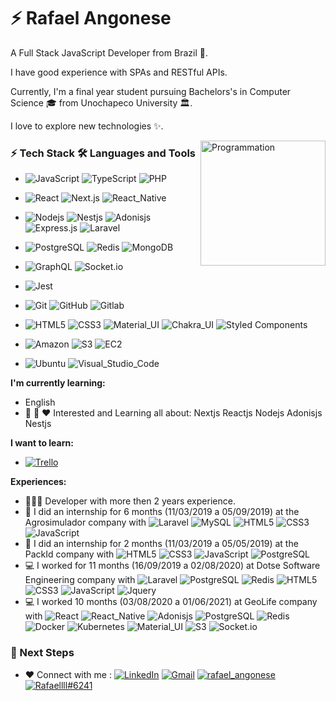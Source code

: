 # ⚡ Rafael Angonese

A Full Stack JavaScript Developer from Brazil 🚀.

I have good experience with SPAs and RESTful APIs.

Currently, I'm a final year student pursuing Bachelors's in Computer Science 🎓 from Unochapeco University 🏛.

I love to explore new technologies ✨.

<img align="right" src="https://i.giphy.com/media/LmNwrBhejkK9EFP504/200w.webp" alt="Programmation" width="200" />

### ⚡ Tech Stack 🛠️ Languages and Tools

- ![JavaScript](https://img.shields.io/badge/-JavaScript-black?&logo=JavaScript)
  ![TypeScript](https://img.shields.io/badge/-TypeScript-black?&logo=TypeScript)
  ![PHP](https://img.shields.io/badge/PHP-%23777BB4.svg?logo=php&logoColor=white)

- ![React](https://img.shields.io/badge/React-%2320232a.svg?logo=react&logoColor=%2361DAFB)
  ![Next.js](https://img.shields.io/badge/Nextjs-%23000000.svg?logo=next.js&logoColor=white)
  ![React_Native](https://img.shields.io/badge/React_Native-%2320232a.svg?logo=react&logoColor=%2361DAFB)

- ![Nodejs](https://img.shields.io/badge/Node.js-black?logo=node-dot-js&logoColor=white")
  ![Nestjs](https://img.shields.io/badge/Nestjs-%23E0234E?logo=nestjs&logoColor=white")
  ![Adonisjs](https://img.shields.io/badge/-Adonisjs-black?&logo=Adonisjs)
  ![Express.js](https://img.shields.io/badge/Express.js-%23404d59.svg?logo=express&logoColor=%2361DAFB)
  ![Laravel](https://img.shields.io/badge/Laravel-%23FF2D20.svg?logo=laravel&logoColor=white)

- ![PostgreSQL](https://img.shields.io/badge/Postgres-%23316192.svg?logo=postgresql&logoColor=white)
  ![Redis](https://img.shields.io/badge/Redis-%23DD0031.svg?logo=redis&logoColor=white)
  ![MongoDB](https://img.shields.io/badge/MongoDB-%234ea94b.svg?logo=mongodb&logoColor=white)

- ![GraphQL](https://img.shields.io/badge/-GraphQL-black?&logo=Graphql&logoColor=e535ab)
  ![Socket.io](https://img.shields.io/badge/-Socket.io-black?&logo=socket.io)

- ![Jest](https://img.shields.io/badge/-Jest-%23C21325?logo=jest&logoColor=white)

- ![Git](https://img.shields.io/badge/Git-%23F05033.svg?logo=git&logoColor=white)
  ![GitHub](https://img.shields.io/badge/Github-%23121011.svg?logo=github&logoColor=white)
  ![Gitlab](https://img.shields.io/badge/Gitlab-%23181717.svg?logo=gitlab&logoColor=white)

- ![HTML5](https://img.shields.io/badge/HTML5-%23E34F26.svg?logo=html5&logoColor=white)
  ![CSS3](https://img.shields.io/badge/CSS3-%231572B6.svg?logo=css3&logoColor=white)
  ![Material_UI](https://img.shields.io/badge/Material_UI-%230081CB.svg?logo=material-ui&logoColor=white)
  ![Chakra_UI](https://img.shields.io/badge/-Chakra_UI-black?&logo=Chakra-ui)
  ![Styled Components](https://img.shields.io/badge/Styled_Components-DB7093?logo=styled-components&logoColor=white)
  <!-- ![TailwindCSS](https://img.shields.io/badge/Tailwindcss-%2338B2AC.svg?logo=tailwind-css&logoColor=white) -->

- ![Amazon](https://img.shields.io/badge/AWS-%23FF9900.svg?logo=amazon-aws&logoColor=white)
  ![S3](https://img.shields.io/badge/-S3-black?&logo=Amazon-s3)
  ![EC2](https://img.shields.io/badge/-EC2-black?&logo=Amazon)

- ![Ubuntu](https://img.shields.io/badge/Ubuntu-E95420?logo=ubuntu&logoColor=white)
  ![Visual_Studio_Code](https://img.shields.io/badge/Visual_Studio_Code-0078d7.svg?logo=visual-studio-code&logoColor=white)

**I'm currently learning:**
- English
- 🌱 🚀 ❤️ Interested and Learning all about: Nextjs Reactjs Nodejs Adonisjs Nestjs

**I want to learn:** 
- [![Trello](https://img.shields.io/badge/Trello_Roadmap_Study-%23026AA7.svg?logo=Trello&logoColor=white)](https://trello.com/b/UjLbc663/roadmap-rafael-angonese)

**Experiences:**
- 👨🏻‍💻 Developer with more then 2 years experience.
- 🌱 I did an internship for 6 months (11/03/2019 a 05/09/2019) at the Agrosimulador company with
  ![Laravel](https://img.shields.io/badge/-Laravel-black?&logo=Laravel)
  ![MySQL](https://img.shields.io/badge/-MySQL-black?&logo=MySQL)
  ![HTML5](https://img.shields.io/badge/-HTML5-black?&logo=Html5)
  ![CSS3](https://img.shields.io/badge/-CSS3-black?&logo=Css3&logoColor=blue)
  ![JavaScript](https://img.shields.io/badge/-JavaScript-black?&logo=JavaScript)
- 🌱 I did an internship for 2 months (11/03/2019 a 05/05/2019) at the PackId company with
  ![HTML5](https://img.shields.io/badge/-HTML5-black?&logo=Html5)
  ![CSS3](https://img.shields.io/badge/-CSS3-black?&logo=Css3&logoColor=blue)
  ![JavaScript](https://img.shields.io/badge/-JavaScript-black?&logo=JavaScript)
  ![PostgreSQL](https://img.shields.io/badge/-PostgreSQL-black?&logo=Postgresql&logoColor=blue)
- 💻 I worked for 11 months (16/09/2019 a 02/08/2020) at Dotse Software Engineering company with
  ![Laravel](https://img.shields.io/badge/-Laravel-black?&logo=Laravel)
  ![PostgreSQL](https://img.shields.io/badge/-PostgreSQL-black?&logo=Postgresql&logoColor=blue)
  ![Redis](https://img.shields.io/badge/-Redis-black?&logo=Redis)
  ![HTML5](https://img.shields.io/badge/-HTML5-black?&logo=Html5)
  ![CSS3](https://img.shields.io/badge/-CSS3-black?&logo=Css3&logoColor=blue)
  ![JavaScript](https://img.shields.io/badge/-JavaScript-black?&logo=JavaScript)
  ![Jquery](https://img.shields.io/badge/-Jquery-black?&logo=Jquery)
- 💻 I worked 10 months (03/08/2020 a 01/06/2021) at GeoLife company with
  ![React](https://img.shields.io/badge/-React-black?&logo=React)
  ![React_Native](https://img.shields.io/badge/-React_Native-black?&logo=React)
  ![Adonisjs](https://img.shields.io/badge/-Adonisjs-black?&logo=Adonisjs)
  ![PostgreSQL](https://img.shields.io/badge/-PostgreSQL-black?&logo=Postgresql&logoColor=blue)
  ![Redis](https://img.shields.io/badge/-Redis-black?&logo=Redis)
  ![Docker](https://img.shields.io/badge/-Docker-black?&logo=Docker)
  ![Kubernetes](https://img.shields.io/badge/-Kubernetes-black?&logo=Kubernetes)
  ![Material_UI](https://img.shields.io/badge/-Material_UI-black?&logo=Material-ui&logoColor=blue)
  ![S3](https://img.shields.io/badge/-S3-black?&logo=Amazon-s3)
  ![Socket.io](https://img.shields.io/badge/-Socket-black?&logo=socket.io)

### 👣 Next Steps
- ❤️ Connect with me :
[![LinkedIn](https://img.shields.io/badge/-LinkedIn-blue?&logo=Linkedin&logoColor=white&link=https://www.linkedin.com/in/rafael-angonese-12373a191/)](https://www.linkedin.com/in/rafael-angonese-12373a191/)
[![Gmail](https://img.shields.io/badge/-rafael.angonese09@gmail.com-D14836?&logo=Gmail&logoColor=white)](mailto:rafael.angonese09@gmail.com)
[![rafael_angonese](https://img.shields.io/badge/-rafael__angonese-E4405F?&logo=Instagram&logoColor=white)](https://instagram.com/rafael_angonese)
[![Rafaellll#6241](https://img.shields.io/badge/Rafaellll%236241-%237289DA.svg?logo=discord&logoColor=white)](Rafaellll#6241)
